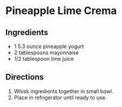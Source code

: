 Pineapple Lime Crema
====================

## Ingredients

* 1 5.3 ounce pineapple yogurt
* 2 tablespoons mayonnaise
* 1/2 tablespoon lime juice

## Directions

1. Whisk ingredients together in small bowl.
1. Place in refrigerator until ready to use.
